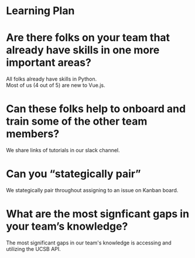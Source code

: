 # Learning Plan
# Are there folks on your team that already have skills in one more important areas?
All folks already have skills in Python.\
Most of us (4 out of 5) are new to Vue.js.

# Can these folks help to onboard and train some of the other team members?
We share links of tutorials in our slack channel.

# Can you “stategically pair”
We stategically pair throughout assigning to an issue on Kanban board.

# What are the most signficant gaps in your team’s knowledge?
The most significant gaps in our team's knowledge is accessing and utilizing the UCSB API.
